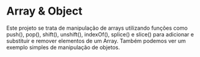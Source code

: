 # Array & Object 

Este projeto se trata de manipulação de arrays utilizando funções como push(), pop(), shift(), unshift(), indexOf(), splice() e slice() para adicionar e substituir e remover elementos de um Array. Também podemos ver um exemplo simples de manipulação de objetos.